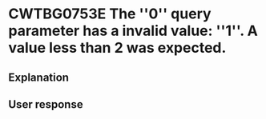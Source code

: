 # CWTBG0753E The ''0'' query parameter has a invalid value: ''1''. A value less than 2 was expected.

## Explanation

## User response